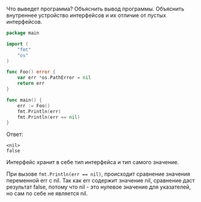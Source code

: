 Что выведет программа? Объяснить вывод программы. Объяснить внутреннее устройство интерфейсов и их отличие от пустых интерфейсов.

```go
package main

import (
	"fmt"
	"os"
)

func Foo() error {
	var err *os.PathError = nil
	return err
}

func main() {
	err := Foo()
	fmt.Println(err)
	fmt.Println(err == nil)
}
```

Ответ:
```
<nil>
false
```

Интерфейс хранит в себе тип интерфейса и тип самого значение.

При вызове `fmt.Println(err == nil)`, происходит сравнение значения переменной err с nil. Так как err содержит значение nil, сравнение даст результат false, потому что nil - это нулевое значение для указателей, но сам по себе не является nil.